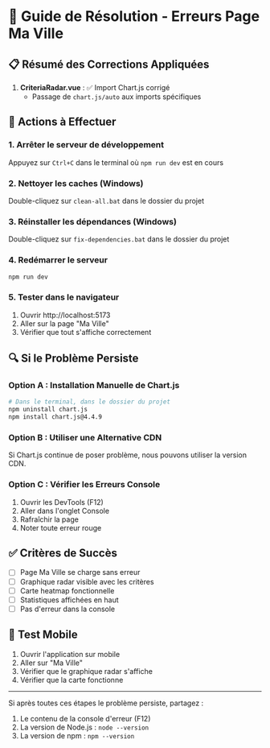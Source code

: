 # 🚨 Guide de Résolution - Erreurs Page Ma Ville

## 📋 Résumé des Corrections Appliquées

1. **CriteriaRadar.vue** : ✅ Import Chart.js corrigé
   - Passage de `chart.js/auto` aux imports spécifiques

## 🔧 Actions à Effectuer

### 1. Arrêter le serveur de développement
Appuyez sur `Ctrl+C` dans le terminal où `npm run dev` est en cours

### 2. Nettoyer les caches (Windows)
Double-cliquez sur `clean-all.bat` dans le dossier du projet

### 3. Réinstaller les dépendances (Windows)
Double-cliquez sur `fix-dependencies.bat` dans le dossier du projet

### 4. Redémarrer le serveur
```bash
npm run dev
```

### 5. Tester dans le navigateur
1. Ouvrir http://localhost:5173
2. Aller sur la page "Ma Ville"
3. Vérifier que tout s'affiche correctement

## 🔍 Si le Problème Persiste

### Option A : Installation Manuelle de Chart.js
```bash
# Dans le terminal, dans le dossier du projet
npm uninstall chart.js
npm install chart.js@4.4.9
```

### Option B : Utiliser une Alternative CDN
Si Chart.js continue de poser problème, nous pouvons utiliser la version CDN.

### Option C : Vérifier les Erreurs Console
1. Ouvrir les DevTools (F12)
2. Aller dans l'onglet Console
3. Rafraîchir la page
4. Noter toute erreur rouge

## ✅ Critères de Succès

- [ ] Page Ma Ville se charge sans erreur
- [ ] Graphique radar visible avec les critères
- [ ] Carte heatmap fonctionnelle
- [ ] Statistiques affichées en haut
- [ ] Pas d'erreur dans la console

## 📱 Test Mobile

1. Ouvrir l'application sur mobile
2. Aller sur "Ma Ville"
3. Vérifier que le graphique radar s'affiche
4. Vérifier que la carte fonctionne

---
Si après toutes ces étapes le problème persiste, partagez :
1. Le contenu de la console d'erreur (F12)
2. La version de Node.js : `node --version`
3. La version de npm : `npm --version`
